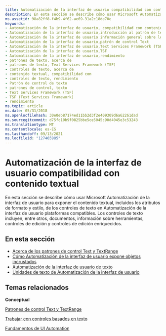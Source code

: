 ```yaml
---
title: Automatización de la interfaz de usuario compatibilidad con contenido textual
description: En esta sección se describe cómo usar Microsoft Automatización de la interfaz de usuario para exponer el contenido textual, incluidos los atributos de formato y estilo, de los controles de texto en Automatización de la interfaz de usuario plataformas compatibles.
ms.assetid: 98a82ff8-f4b9-4f62-ae69-31a2c18de70e
keywords:
- Automatización de la interfaz de usuario, compatibilidad con contenido textual
- Automatización de la interfaz de usuario,introducción al patrón de texto
- Automatización de la interfaz de usuario información general sobre los controles de texto
- Automatización de la interfaz de usuario,patrón de control Text
- Automatización de la interfaz de usuario,Text Services Framework (TSF)
- Automatización de la interfaz de usuario,TSF
- Automatización de la interfaz de usuario,rendimiento
- patrones de texto, acerca de
- patrones de texto, Text Services Framework (TSF)
- controles de texto, acerca de
- contenido textual, compatibilidad con
- controles de texto, rendimiento
- Patrón de control de texto
- patrones de control, texto
- Text Services Framework (TSF)
- TSF (Text Services Framework)
- rendimiento
ms.topic: article
ms.date: 05/31/2018
ms.openlocfilehash: 30e0eb87174ed11bb2d3f2e409309d6a62261dad
ms.sourcegitcommit: d75fc10b9f0825bbe5ce5045c90d4045e3c53243
ms.translationtype: MT
ms.contentlocale: es-ES
ms.lasthandoff: 09/13/2021
ms.locfileid: "127465985"
---
```

# <a name="ui-automation-support-for-textual-content"></a>Automatización de la interfaz de usuario compatibilidad con contenido textual

En esta sección se describe cómo usar Microsoft Automatización de la interfaz de usuario para exponer el contenido textual, incluidos los atributos de formato y estilo, de los controles de texto en Automatización de la interfaz de usuario plataformas compatibles. Los controles de texto incluyen, entre otros, documentos, información sobre herramientas, controles de edición y controles de edición enriquecidos.

## <a name="in-this-section"></a>En esta sección

-   [Acerca de los patrones de control Text y TextRange](uiauto-about-text-and-textrange-patterns.md)
-   [Cómo Automatización de la interfaz de usuario expone objetos incrustados](uiauto-textpattern-and-embedded-objects-overview.md)
-   [Automatización de la interfaz de usuario de texto](uiauto-textattributes.md)
-   [Unidades de texto de Automatización de la interfaz de usuario](/windows/desktop/WinAuto/uiauto-uiautomationtextunits)

## <a name="related-topics"></a>Temas relacionados

<dl> <dt>

**Conceptual**
</dt> <dt>

[Patrones de control Text y TextRange](uiauto-implementingtextandtextrange.md)
</dt> <dt>

[Trabajar con controles basados en texto](uiauto-workingwithtextbasedcontrols.md)
</dt> <dt>

[Fundamentos de UI Automation](entry-uiautocore-overview.md)
</dt> </dl>

 

 
